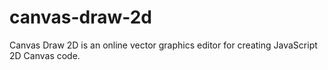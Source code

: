 # canvas-draw-2d
Canvas Draw 2D is an online vector graphics editor for creating JavaScript 2D Canvas code.
